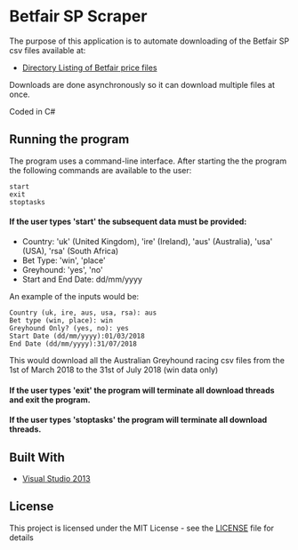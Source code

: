 # Betfair SP Scraper

The purpose of this application is to automate downloading of the Betfair SP csv files available at:

* [Directory Listing of Betfair price files](https://promo.betfair.com/betfairsp/prices/)

Downloads are done asynchronously so it can download multiple files at once.

Coded in C#

## Running the program

The program uses a command-line interface. After starting the the program the following commands are available to the user:

```
start
exit
stoptasks
```

#### If the user types 'start' the subsequent data must be provided:

* Country: 'uk' (United Kingdom), 'ire' (Ireland), 'aus' (Australia), 'usa' (USA), 'rsa' (South Africa)
* Bet Type: 'win', 'place'
* Greyhound: 'yes', 'no'
* Start and End Date: dd/mm/yyyy

An example of the inputs would be:
```
Country (uk, ire, aus, usa, rsa): aus
Bet type (win, place): win
Greyhound Only? (yes, no): yes
Start Date (dd/mm/yyyy):01/03/2018
End Date (dd/mm/yyyy):31/07/2018
```
This would download all the Australian Greyhound racing csv files from the 1st of March 2018 to the 31st of July 2018 (win data only)

#### If the user types 'exit' the program will terminate all download threads and exit the program.

#### If the user types 'stoptasks' the program will terminate all download threads.

## Built With

* [Visual Studio 2013](https://visualstudio.microsoft.com/vs/)

## License

This project is licensed under the MIT License - see the [LICENSE](LICENSE) file for details
